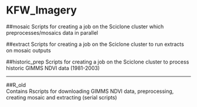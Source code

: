 # KFW_Imagery

##mosaic
Scripts for creating a job on the Sciclone cluster which preprocesses/mosaics data in parallel

##extract
Scripts for creating a job on the Sciclone cluster to run extracts on mosaic outputs

##historic_prep
Scripts for creating a job on the Sciclone cluster to process historic GIMMS NDVI data (1981-2003)

***

##R_old   
Contains Rscripts for downloading GIMMS NDVI data, preprocessing, creating mosaic and extracting (serial scripts)

